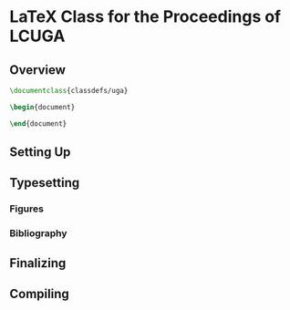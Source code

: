 # LaTeX Class for the Proceedings of LCUGA

## Overview

```latex
\documentclass{classdefs/uga}

\begin{document}

\end{document}
```

## Setting Up

## Typesetting

### Figures

### Bibliography

## Finalizing

## Compiling
